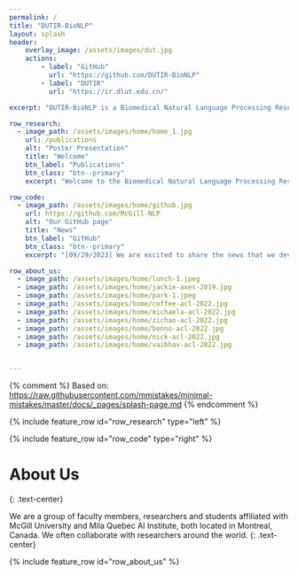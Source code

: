 ```yaml
---
permalink: /
title: "DUTIR-BioNLP"
layout: splash
header:
    overlay_image: /assets/images/dut.jpg
    actions:
        - label: "GitHub"
          url: "https://github.com/DUTIR-BioNLP"
        - label: "DUTIR"
          url: "https://ir.dlut.edu.cn/"

excerpt: "DUTIR-BioNLP is a Biomedical Natural Language Processing Research Group in the Information Retrieval Laboratory at Dalian University of Technology (DUTIR-BioNLP)."

row_research:
  - image_path: /assets/images/home/home_1.jpg
    url: /publications
    alt: "Poster Presentation"
    title: "Welcome"
    btn_label: "Publications"
    btn_class: "btn--primary"
    excerpt: "Welcome to the Biomedical Natural Language Processing Research Group in the Information Retrieval Laboratory at Dalian University of Technology (DUTIR-BioNLP)! Our research interests focus on AI for health, including Biomedical Natural Language Processing, Text Mining, and Machine Learning. Our research goal is to develop computational methods and tools to better understand the natural language in biomedical text in order to accelerate knowledge discovery and improve human health."

row_code:
  - image_path: /assets/images/home/github.jpg
    url: https://github.com/McGill-NLP
    alt: "Our GitHub page"
    title: "News"
    btn_label: "GitHub"
    btn_class: "btn--primary"
    excerpt: "[09/29/2023] We are excited to share the news that we developed Taiyi, A Bilingual (Chinese and English) Biomedical Large Language Model Finetuned with Rich Biomedical Data."

row_about_us:
  - image_path: /assets/images/home/lunch-1.jpeg
  - image_path: /assets/images/home/jackie-axes-2019.jpg
  - image_path: /assets/images/home/park-1.jpeg
  - image_path: /assets/images/home/coffee-acl-2022.jpg
  - image_path: /assets/images/home/michaela-acl-2022.jpg
  - image_path: /assets/images/home/zichao-acl-2022.jpg
  - image_path: /assets/images/home/benno-acl-2022.jpg
  - image_path: /assets/images/home/nick-acl-2022.jpg
  - image_path: /assets/images/home/vaibhav-acl-2022.jpg


---
```

{% comment %}
Based on: https://raw.githubusercontent.com/mmistakes/minimal-mistakes/master/docs/_pages/splash-page.md
{% endcomment %}


{% include feature_row id="row_research" type="left" %}

{% include feature_row id="row_code" type="right" %}



# About Us
{: .text-center}

We are a group of faculty members, researchers and students affiliated with McGill University and Mila Quebec AI Institute, both located in Montreal, Canada. We often collaborate with researchers around the world.
{: .text-center}

{% include feature_row id="row_about_us" %}

